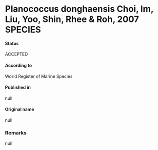 Planococcus donghaensis Choi, Im, Liu, Yoo, Shin, Rhee & Roh, 2007 SPECIES
=======

#### Status
ACCEPTED

#### According to
World Register of Marine Species

#### Published in
null

#### Original name
null

### Remarks
null